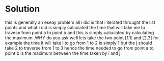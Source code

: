 # Solution
this is generally an eseay problem all i did is that i iterated throught the list points and what i did is simply calculated the time that will take me to travese from point a to point b and this is ​simply calculated by calculating the maximum .WHY do you ask well lets take the two point [1,1] and  [2,3] for example the time it will take i to go from 1 to 2 is simply 1 but the j should take 2 to traverse from 1 to 3 hence the time needed to go from point a to point b is the maximum between the time taken by i and j.
